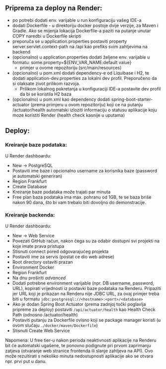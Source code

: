 ## Priprema za deploy na Render:
- po potrebi dodati env. varijable u run konfiguraciju vašeg IDE-a
- dodati Dockerfile - u direktoriju docker postoje dvije verzije, za Maven i Gradle. Ako se mijenja lokacija Dockerfile-a paziti na putanje unutar COPY naredbi u Dockerfile skripti
- preporuča se u application.properties postaviti property server.servlet.context-path na /api kao prefiks svim zahtjevima na backend
- (opcionalno) u application.properties dodati željene env. varijable u formatu:
  some.property=${ENV_VAR_NAME:default value}
  - primjer u ovome repozitoriju (src/main/resources)
- (opcionalno) u pom.xml dodati dependency-e od Liquibase i H2, te dodati application-dev.properties za lokalni dev profil. Preporučeno da si olaksate zivot prilikom razvoja.
  - Prilikom lokalnog pokretanja u konfiguraciji IDE-a postavite dev profil da bi se koristila H2 baza
- (opcionalno) u pom.xml kao dependency dodati spring-boot-starter-actuator (prema primjeru u ovom repozitoriju) koji ce na putanju /actuator/health automatski izloziti informaciju o statusu aplikacije koju moze koristiti Render (health check kasnije u uputama)

## Deploy:
### Kreiranje baze podataka:
U Render dashboardu:
- New -> PostgreSQL
- Postaviti ime baze i opcionalno username za korisnika baze (password je automatski generiran)
- Region Frankfurt
- Create Database
- Kreiranje baze podataka može trajati par minuta
- Free plan baza podataka ima max. pohranu od 1GB, te se baza briše nakon 90 dana, što bi vam trebalo biti dovoljno do demonstracije.

### Kreiranje backenda:
U Render dashboardu:
- New -> Web Service
- Povezati GitHub račun, nakon čega su za odabir dostupni svi projekti na koje imate prava pristupa
- Stisnuti connect pored odgovarajućeg projekta
- Postaviti ime za servis (postat ce dio web adrese)
- Root directory ostaviti prazan
- Environment Docker
- Region Frankfurt
- Na dnu proširiti _advanced_
- Dodati potrebne environment varijable (npr. DB username, password, URL), kopirati vrijednosti iz postavki baze podataka na Renderu. Pripaziti jer URL koji je prikazan na Renderu nije JDBC URL, za ovaj primjer treba biti u formatu `jdbc:postgresql://<hostname>:<port>/<database>`
- Ako je dodan Spring Boot Actuator (prema zadnjoj točki poglavlja pripreme za deploy) postaviti `/api/actuator/health` kao Health Check Path (odnosno <context-path>/actuator/health)
- Postaviti putanju za Dockerfile ovisno koji se package manager koristi (u ovom slučaju `./docker/maven/Dockerfile`)
- Stisnuti Create Web Service

Napomena: U free tier-u nakon perioda neaktivnosti aplikacije na Renderu bit će automatski ugašene, te ponovno podignute pri prvom zaprimanju zatjeva (otvaranje web stranice frontenda ili slanje zahtjeva na API).
Ovo može rezultirati s nekoliko minuta nedostupnosti aplikacije ako se otvara npr. prvi put u danu.
